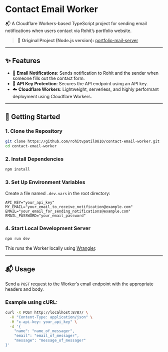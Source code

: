 # Contact Email Worker

📬 A Cloudflare Workers-based TypeScript project for sending email notifications when users contact via Rohit’s portfolio website.

> 🔗 **Original Project (Node.js version):** [portfolio-mail-server](https://github.com/rohitvpatil0810/portfolio-mail-server)

---

## ✨ Features

- 📩 **Email Notifications**: Sends notification to Rohit and the sender when someone fills out the contact form.
- 🔐 **API Key Protection**: Secures the API endpoint using an API key.
- ☁️ **Cloudflare Workers**: Lightweight, serverless, and highly performant deployment using Cloudflare Workers.

---

## 🚀 Getting Started

### 1. Clone the Repository

```bash
git clone https://github.com/rohitvpatil0810/contact-email-worker.git
cd contact-email-worker
```

### 2. Install Dependencies

```bash
npm install
```

### 3. Set Up Environment Variables

Create a file named `.dev.vars` in the root directory:

```dotenv
API_KEY="your_api_key"
MY_EMAIL="your_email_to_receive_notification@example.com"
EMAIL="your_email_for_sending_notifications@example.com"
EMAIL_PASSWORD="your_email_password"
```

### 4. Start Local Development Server

```bash
npm run dev
```

This runs the Worker locally using [Wrangler](https://developers.cloudflare.com/workers/wrangler/).

---

## 📬 Usage

Send a `POST` request to the Worker’s email endpoint with the appropriate headers and body.

### Example using cURL:

```bash
curl -X POST http://localhost:8787/ \
  -H "Content-Type: application/json" \
  -H "x-api-key: your_api_key" \
  -d '{
    "name": "name_of_messager",
    "email": "email_of_messager",
    "message": "message_of_messager"
}'
```
